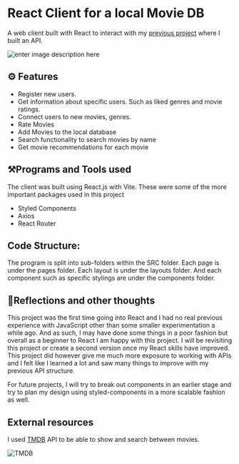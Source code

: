 
  

# React Client for a local Movie DB
  A web client built with React to interact with my [previous project](https://github.com/Chrisvasa/MovieSystem) where I built an API.

![enter image description here](https://i.ibb.co/199ZLtC/rsz-screenshot-2023-05-14-200418.png)

  

## ⚙️ Features
- Register new users.
- Get information about specific users. Such as liked genres and movie ratings.
- Connect users to new movies, genres.
- Rate Movies
- Add Movies to the local database
- Search functionality to search movies by name
- Get movie recommendations for each movie

## ⚒️Programs and Tools used
The client was built using React.js with Vite.
These were some of the more important packages used in this project
- Styled Components
- Axios
- React Router


## Code Structure:
  The program is split into sub-folders within the SRC folder.
  Each page is under the pages folder. 
  Each layout is under the layouts folder.
  And each component such as specific stylings are under the components folder.

  

  

## 🤔Reflections and other thoughts
This project was the first time going into React and I had no real previous experience with JavaScript other than some smaller experimentation a while ago. 
And as such, I may have done some things in a poor fashion but overall as a beginner to React I am happy with this project. I will be revisiting this project or create a second version once my React skills have improved.
This project did however give me much more exposure to working with APIs and I felt like I learned a lot and saw many things to improve with my previous API structure. 

For future projects, I will try to break out components in an earlier stage and try to plan my design using styled-components in a more scalable fashion as well.

  

## External resources
I used [TMDB](https://www.themoviedb.org) API to be able to show and search between movies.

![TMDB](https://www.themoviedb.org/assets/2/v4/logos/v2/blue_short-8e7b30f73a4020692ccca9c88bafe5dcb6f8a62a4c6bc55cd9ba82bb2cd95f6c.svg)
